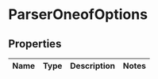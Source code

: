 # ParserOneofOptions

## Properties
Name | Type | Description | Notes
------------ | ------------- | ------------- | -------------
